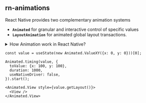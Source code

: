 ## rn-animations

React Native provides two complementary animation systems
- <b>`Animated`</b> for granular and interactive control of specific values 
- <b>`LayoutAnimation`</b> for animated global layout transactions.

<details>
    <summary>How Animation work in React Native?</summary>    
<pre>
For Animation to work we need a Value (any number) and this Value should transformed into some other Value. For eg to
move an object from x = 0, y = 0 to x = 100 and y = 50 coordinate on the screen and if we moving in a linear fashion 
then react will interpolate all the endpoints like (0, 0) => (10, 5) => (100, 50) we have some views which act on those
values and update their internal states. <b>Animated.Value()</b>
</pre>
</details>

```
const value = useState(new Animated.ValueXY({x: 0, y: 0}))[0];

Animated.timing(value, {
  toValue: {x: 100, y: 100},
  duration: 1000,
  useNativeDriver: false,
}).start();

<Animated.View style={value.getLayout()}>
  <View />
</Animated.View>
```
